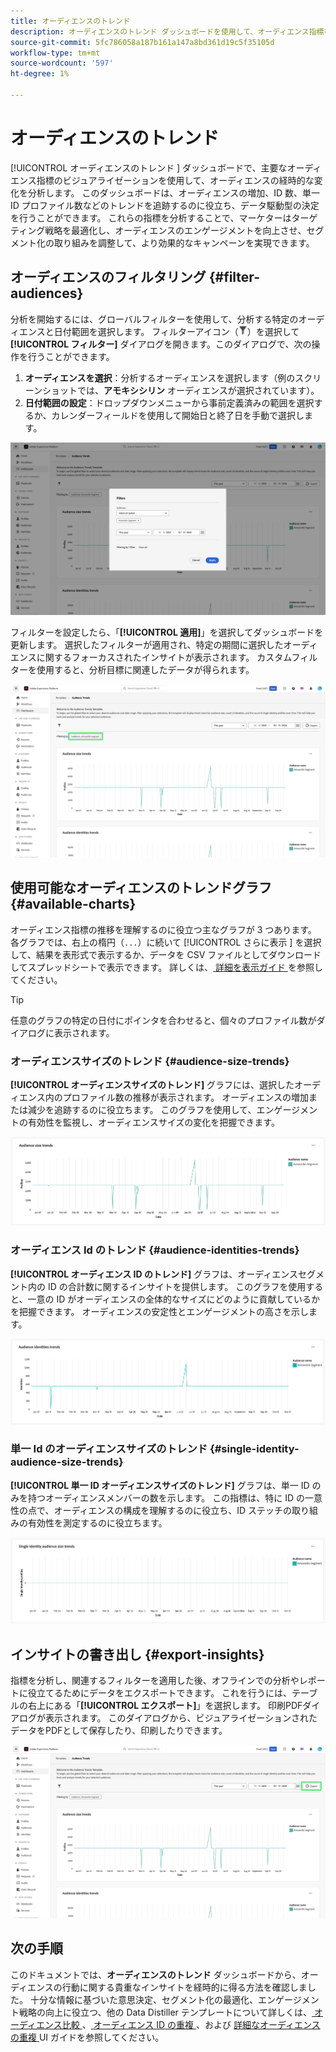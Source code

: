 ```yaml
---
title: オーディエンスのトレンド
description: オーディエンスのトレンド ダッシュボードを使用して、オーディエンス指標を経時的に追跡および分析する方法を説明します。 オーディエンスフィルターを設定し、サイズと ID のトレンドを分析し、データ駆動型の決定のインサイトを書き出します。
source-git-commit: 5fc786058a187b161a147a8bd361d19c5f35105d
workflow-type: tm+mt
source-wordcount: '597'
ht-degree: 1%

---
```


# オーディエンスのトレンド

[!UICONTROL  オーディエンスのトレンド ] ダッシュボードで、主要なオーディエンス指標のビジュアライゼーションを使用して、オーディエンスの経時的な変化を分析します。 このダッシュボードは、オーディエンスの増加、ID 数、単一 ID プロファイル数などのトレンドを追跡するのに役立ち、データ駆動型の決定を行うことができます。 これらの指標を分析することで、マーケターはターゲティング戦略を最適化し、オーディエンスのエンゲージメントを向上させ、セグメント化の取り組みを調整して、より効果的なキャンペーンを実現できます。

## オーディエンスのフィルタリング {#filter-audiences}

分析を開始するには、グローバルフィルターを使用して、分析する特定のオーディエンスと日付範囲を選択します。 フィルターアイコン（![ フィルターアイコンを選択します。](../../../images/icons/filter-icon-white.png)）を選択して **[!UICONTROL フィルター]** ダイアログを開きます。このダイアログで、次の操作を行うことができます。

1. **オーディエンスを選択**：分析するオーディエンスを選択します（例のスクリーンショットでは、**アモキシシリン** オーディエンスが選択されています）。
1. **日付範囲の設定**：ドロップダウンメニューから事前定義済みの範囲を選択するか、カレンダーフィールドを使用して開始日と終了日を手動で選択します。

![ オーディエンスのトレンド ダッシュボードのフィルターダイアログ。](../../images/sql-insights-query-pro-mode/templates/audience-trends-filters.png)

フィルターを設定したら、「**[!UICONTROL 適用]**」を選択してダッシュボードを更新します。 選択したフィルターが適用され、特定の期間に選択したオーディエンスに関するフォーカスされたインサイトが表示されます。 カスタムフィルターを使用すると、分析目標に関連したデータが得られます。

![ アモキシリンセグメントフィルターが適用され、ハイライト表示されたオーディエンスのトレンド ダッシュボード ](../../images/sql-insights-query-pro-mode/templates/audience-trends-applied-filters.png)

## 使用可能なオーディエンスのトレンドグラフ {#available-charts}

オーディエンス指標の推移を理解するのに役立つ主なグラフが 3 つあります。 各グラフでは、右上の楕円（`...`）に続いて [!UICONTROL  さらに表示 ] を選択して、結果を表形式で表示するか、データを CSV ファイルとしてダウンロードしてスプレッドシートで表示できます。 詳しくは、[ 詳細を表示ガイド ](../view-more.md) を参照してください。

>[!TIP]
>
>任意のグラフの特定の日付にポインタを合わせると、個々のプロファイル数がダイアログに表示されます。

### オーディエンスサイズのトレンド {#audience-size-trends}

**[!UICONTROL オーディエンスサイズのトレンド]** グラフには、選択したオーディエンス内のプロファイル数の推移が表示されます。 オーディエンスの増加または減少を追跡するのに役立ちます。 このグラフを使用して、エンゲージメントの有効性を監視し、オーディエンスサイズの変化を把握できます。

![ オーディエンスサイズのトレンドグラフ。](../../images/sql-insights-query-pro-mode/templates/audience-size-trends-chart.png)

### オーディエンス Id のトレンド {#audience-identities-trends}

**[!UICONTROL オーディエンス ID のトレンド]** グラフは、オーディエンスセグメント内の ID の合計数に関するインサイトを提供します。 このグラフを使用すると、一意の ID がオーディエンスの全体的なサイズにどのように貢献しているかを把握できます。 オーディエンスの安定性とエンゲージメントの高さを示します。

![ オーディエンス ID のトレンドグラフ。](../../images/sql-insights-query-pro-mode/templates/audience-identities-trends.png)

### 単一 Id のオーディエンスサイズのトレンド {#single-identity-audience-size-trends}

**[!UICONTROL 単一 ID オーディエンスサイズのトレンド]** グラフは、単一 ID のみを持つオーディエンスメンバーの数を示します。 この指標は、特に ID の一意性の点で、オーディエンスの構成を理解するのに役立ち、ID ステッチの取り組みの有効性を測定するのに役立ちます。

![ 単一 ID のオーディエンスサイズのトレンドグラフ。](../../images/sql-insights-query-pro-mode/templates/single-identity-audience-size-trends.png)

## インサイトの書き出し {#export-insights}

指標を分析し、関連するフィルターを適用した後、オフラインでの分析やレポートに役立てるためにデータをエクスポートできます。 これを行うには、テーブルの右上にある「**[!UICONTROL エクスポート]**」を選択します。 印刷PDFダイアログが表示されます。 このダイアログから、ビジュアライゼーションされたデータをPDFとして保存したり、印刷したりできます。

![ 書き出しがハイライト表示されたオーディエンスのトレンドダッシュボード。](../../images/sql-insights-query-pro-mode/templates/audience-trends-export.png)

## 次の手順

このドキュメントでは、**オーディエンスのトレンド** ダッシュボードから、オーディエンスの行動に関する貴重なインサイトを経時的に得る方法を確認しました。 十分な情報に基づいた意思決定、セグメント化の最適化、エンゲージメント戦略の向上に役立つ、他の Data Distiller テンプレートについて詳しくは、[ オーディエンス比較 ](./comparison.md)、[ オーディエンス ID の重複 ](./identity-overlaps.md)、および [ 詳細なオーディエンスの重複 ](./overlaps.md) UI ガイドを参照してください。
